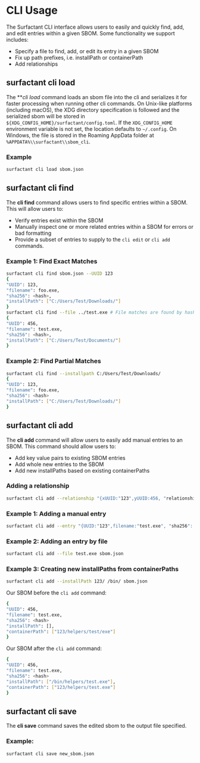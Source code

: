 # CLI Usage
The Surfactant CLI interface allows users to easily and quickly find, add, and edit entries within a given SBOM.
Some functionality we support includes:
- Specify a file to find, add, or edit its entry in a given SBOM
- Fix up path prefixes, i.e. installPath or containerPath
- Add relationships

## surfactant cli load
The ***cli load* command loads an sbom file into the cli and serializes it for faster processing when running other cli commands. On Unix-like platforms (including macOS), the XDG directory specification is followed and the serialized sbom will be stored in `${XDG_CONFIG_HOME}/surfactant/config.toml`. If the `XDG_CONFIG_HOME` environment variable is not set, the location defaults
to `~/.config`. On Windows, the file is stored in the Roaming AppData folder at `%APPDATA%\\surfactant\\sbom_cli`.

### Example
```bash
surfactant cli load sbom.json
```

## surfactant cli find
The **cli find** command allows users to find specific entries within a SBOM. This will allow users to:
- Verify entries exist within the SBOM
- Manually inspect one or more related entries within a SBOM for errors or bad formatting
- Provide a subset of entries to supply to the `cli edit` or `cli add` commands.

### Example 1: Find Exact Matches
```bash
surfactant cli find sbom.json --UUID 123
{
"UUID": 123,
"filename": foo.exe,
"sha256": <hash>,
"installPath": ["C:/Users/Test/Downloads/"]
}
surfactant cli find --file ../test.exe # File matches are found by hash matching, not filename matches.
{
"UUID": 456,
"filename": test.exe,
"sha256": <hash>,
"installPath": ["C:/Users/Test/Documents/"]
}
```
### Example 2: Find Partial Matches
```bash
surfactant cli find --installpath C:/Users/Test/Downloads/
{
"UUID": 123,
"filename": foo.exe,
"sha256": <hash>
"installPath": ["C:/Users/Test/Downloads/"]
}
```

## surfactant cli add
The **cli add** command will allow users to easily add manual entries to an SBOM. This command should allow users to:
- Add key value pairs to existing SBOM entries
- Add whole new entries to the SBOM
- Add new installPaths based on existing containerPaths
### Adding a relationship
```bash
surfactant cli add --relationship "{xUUID:"123",yUUID:456, "relationship: "Uses"}" sbom.json
```
### Example 1: Adding a manual entry
```bash
surfactant cli add --entry "{UUID:"123",filename:"test.exe", "sha256": "3423csdlkf13048kj"}" sbom.json
```
### Example 2: Adding an entry by file
```bash
surfactant cli add --file test.exe sbom.json
```
### Example 3: Creating new installPaths from containerPaths
```bash
surfactant cli add --installPath 123/ /bin/ sbom.json
```
Our SBOM before the `cli add` command:
```bash
{
"UUID": 456,
"filename": test.exe,
"sha256": <hash>
"installPath": [],
"containerPath": ["123/helpers/test/exe"]
}
```
Our SBOM after the `cli add` command:
```bash
{
"UUID": 456,
"filename": test.exe,
"sha256": <hash>
"installPath": ["/bin/helpers/test.exe"],
"containerPath": ["123/helpers/test.exe"]
}
```

## surfactant cli save
The **cli save** command saves the edited sbom to the output file specified.

### Example:
```bash
surfactant cli save new_sbom.json
```
